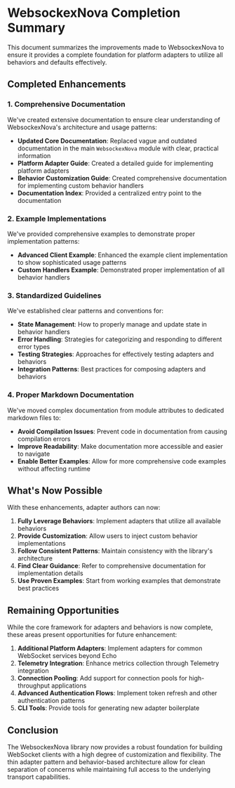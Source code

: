 # WebsockexNova Completion Summary

This document summarizes the improvements made to WebsockexNova to ensure it provides a complete foundation for platform adapters to utilize all behaviors and defaults effectively.

## Completed Enhancements

### 1. Comprehensive Documentation

We've created extensive documentation to ensure clear understanding of WebsockexNova's architecture and usage patterns:

- **Updated Core Documentation**: Replaced vague and outdated documentation in the main `WebsockexNova` module with clear, practical information
- **Platform Adapter Guide**: Created a detailed guide for implementing platform adapters
- **Behavior Customization Guide**: Created comprehensive documentation for implementing custom behavior handlers
- **Documentation Index**: Provided a centralized entry point to the documentation

### 2. Example Implementations

We've provided comprehensive examples to demonstrate proper implementation patterns:

- **Advanced Client Example**: Enhanced the example client implementation to show sophisticated usage patterns
- **Custom Handlers Example**: Demonstrated proper implementation of all behavior handlers

### 3. Standardized Guidelines

We've established clear patterns and conventions for:

- **State Management**: How to properly manage and update state in behavior handlers
- **Error Handling**: Strategies for categorizing and responding to different error types
- **Testing Strategies**: Approaches for effectively testing adapters and behaviors
- **Integration Patterns**: Best practices for composing adapters and behaviors

### 4. Proper Markdown Documentation

We've moved complex documentation from module attributes to dedicated markdown files to:

- **Avoid Compilation Issues**: Prevent code in documentation from causing compilation errors
- **Improve Readability**: Make documentation more accessible and easier to navigate
- **Enable Better Examples**: Allow for more comprehensive code examples without affecting runtime

## What's Now Possible

With these enhancements, adapter authors can now:

1. **Fully Leverage Behaviors**: Implement adapters that utilize all available behaviors
2. **Provide Customization**: Allow users to inject custom behavior implementations
3. **Follow Consistent Patterns**: Maintain consistency with the library's architecture
4. **Find Clear Guidance**: Refer to comprehensive documentation for implementation details
5. **Use Proven Examples**: Start from working examples that demonstrate best practices

## Remaining Opportunities

While the core framework for adapters and behaviors is now complete, these areas present opportunities for future enhancement:

1. **Additional Platform Adapters**: Implement adapters for common WebSocket services beyond Echo
2. **Telemetry Integration**: Enhance metrics collection through Telemetry integration
3. **Connection Pooling**: Add support for connection pools for high-throughput applications
4. **Advanced Authentication Flows**: Implement token refresh and other authentication patterns
5. **CLI Tools**: Provide tools for generating new adapter boilerplate

## Conclusion

The WebsockexNova library now provides a robust foundation for building WebSocket clients with a high degree of customization and flexibility. The thin adapter pattern and behavior-based architecture allow for clean separation of concerns while maintaining full access to the underlying transport capabilities.
